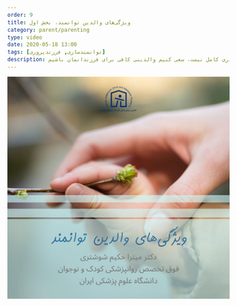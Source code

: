 ```yaml
---
order: 9
title: ویژگی‌های والدین توانمند، بخش اول
category: parent/parenting
type: video
date: 2020-05-18 13:00
tags: [توانمندسازی, فرزندپروری]
description: هیچ پدر یا مادری کامل نیست، سعی کنیم والدینی کافی برای فرزندانمان باشیم
---
```


[![](../../static/images/capable-parents-cover.png)](../../static/videos/capable-parents.mp4)
